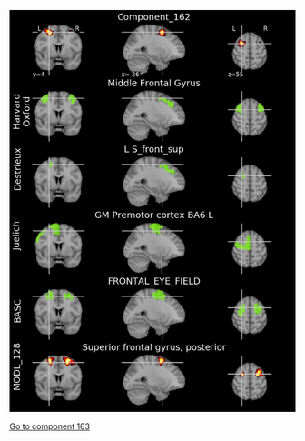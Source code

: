


![162](preliminary/162.jpg "Component 162")

[Go to component 163](https://parietal-inria.github.io/MODL_atlas/512/163 "Component 163")